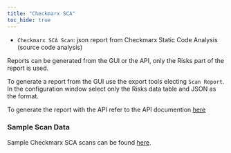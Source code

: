 ```yaml
---
title: "Checkmarx SCA"
toc_hide: true
---
```

- `Checkmarx SCA Scan`: json report from Checkmarx Static Code Analysis (source code analysis)

Reports can be generated from the GUI or the API, only the Risks part of the report is used.

To generate a report from the GUI use the export tools electing `Scan Report`.
In the configuration window select only the Risks data table and JSON as the format.

To generate the report with the API refer to the API documention [here](https://docs.checkmarx.com/en/34965-145615-checkmarx-sca--rest--api---export-service.html)

### Sample Scan Data
Sample Checkmarx SCA scans can be found [here](https://github.com/DefectDojo/django-DefectDojo/tree/master/unittests/scans/checkmarx_sca).
